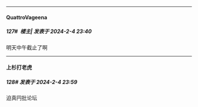 
*****

####  QuattroVageena  
##### 127#         楼主| 发表于 2024-2-4 23:40

明天中午截止了啊


*****

####  上杉打老虎  
##### 128#       发表于 2024-2-4 23:59

迫真円批论坛

